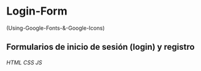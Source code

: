 # Login-Form
(Using-Google-Fonts-&amp;-Google-Icons)
## Formularios de inicio de sesión (login) y registro
###### HTML CSS JS
